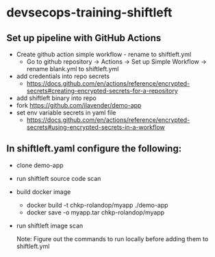 # devsecops-training-shiftleft

## Set up pipeline with GitHub Actions

- Create github action simple workflow - rename to shiftleft.yml
    - Go to github repository &rightarrow; Actions &rightarrow; Set up Simple Workflow &rightarrow; rename blank.yml to shiftleft.yml
- add credentials into repo secrets
    - https://docs.github.com/en/actions/reference/encrypted-secrets#creating-encrypted-secrets-for-a-repository
- add shiftleft binary into repo
- fork https://github.com/ilavender/demo-app
- set env variable secrets in yaml file
    - https://docs.github.com/en/actions/reference/encrypted-secrets#using-encrypted-secrets-in-a-workflow

## In shiftleft.yaml configure the following:
- clone demo-app 
- run shiftleft source code scan
- build docker image
    - docker build -t chkp-rolandop/myapp ./demo-app
    - docker save -o myapp.tar chkp-rolandop/myapp
- run shiftleft image scan

    Note:  Figure out the commands to run locally before adding them to shiftleft.yml
